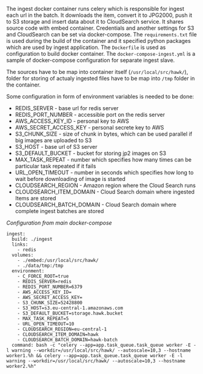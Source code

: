 The ingest docker container runs celery which is responsible for ingest each url in the batch. It downloads the item, convert it to JPG2000, push it to S3 storage and insert data about it to CloudSearch service. It shares source code with embed container. Credentials and another settings for S3 and CloudSearch can be set via docker-compose. 
The `requirements.txt` file is used during the build of the container and it specified python packages which are used by ingest application.
The `Dockerfile` is used as configuration to build docker container.
The `docker-compose-ingest.yml` is a sample of docker-compose configuration for separate ingest slave.

The sources have to be map into container itself (`/usr/local/src/hawk/`), folder for storing of actualy ingested files have to be map into `/tmp` folder in the container.

Some configuration in form of environment variables is needed to be done:
* REDIS_SERVER - base url for redis server
* REDIS_PORT_NUMBER - accessible port on the redis server
* AWS_ACCESS_KEY_ID - personal key to AWS
* AWS_SECRET_ACCESS_KEY - personal secrete key to AWS
* S3_CHUNK_SIZE - size of chunk in bytes, which can be used parallel if big images are uploaded to S3
* S3_HOST - base url of S3 server
* S3_DEFAULT_BUCKET - bucket for storing jp2 images on S3
* MAX_TASK_REPEAT - number which specifies how many times can be particular task repeated if it fails
* URL_OPEN_TIMEOUT - number in seconds which specifies how long to wait before downloading of image is started
* CLOUDSEARCH_REGION - Amazon region where the Cloud Search runs
* CLOUDSEARCH_ITEM_DOMAIN - Cloud Search domain where ingested Items are stored
* CLOUDSEARCH_BATCH_DOMAIN - Cloud Search domain where complete ingest batches are stored

*Configuration from main docker-compose*

```
ingest:
  build: ./ingest
  links:
    - redis
  volumes:
    - ./embed:/usr/local/src/hawk/
    - ./data/tmp:/tmp
  environment:
    - C_FORCE_ROOT=true
    - REDIS_SERVER=redis
    - REDIS_PORT_NUMBER=6379
    - AWS_ACCESS_KEY_ID=
    - AWS_SECRET_ACCESS_KEY=
    - S3_CHUNK_SIZE=52428800
    - S3_HOST=s3.eu-central-1.amazonaws.com
    - S3_DEFAULT_BUCKET=storage.hawk.bucket
    - MAX_TASK_REPEAT=5
    - URL_OPEN_TIMEOUT=10
    - CLOUDSEARCH_REGION=eu-central-1
    - CLOUDSEARCH_ITEM_DOMAIN=hawk
    - CLOUDSEARCH_BATCH_DOMAIN=hawk-batch
  command: bash -c "celery --app=app.task_queue.task_queue worker -E -l warning --workdir=/usr/local/src/hawk/ --autoscale=10,3 --hostname worker1.%h && celery --app=app.task_queue.task_queue worker -E -l warning --workdir=/usr/local/src/hawk/ --autoscale=10,3 --hostname worker2.%h"
```
